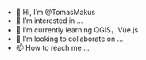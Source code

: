 - 👋 Hi, I’m @TomasMakus
- 👀 I’m interested in ...
- 🌱 I’m currently learning QGIS，Vue.js
- 💞️ I’m looking to collaborate on ...
- 📫 How to reach me ...

<!---
TomasMakus/TomasMakus is a ✨ special ✨ repository because its `README.md` (this file) appears on your GitHub profile.
You can click the Preview link to take a look at your changes.
--->

